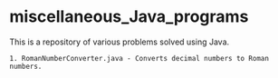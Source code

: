 # miscellaneous_Java_programs
This is a repository of various problems solved using Java.

	1. RomanNumberConverter.java - Converts decimal numbers to Roman numbers.



